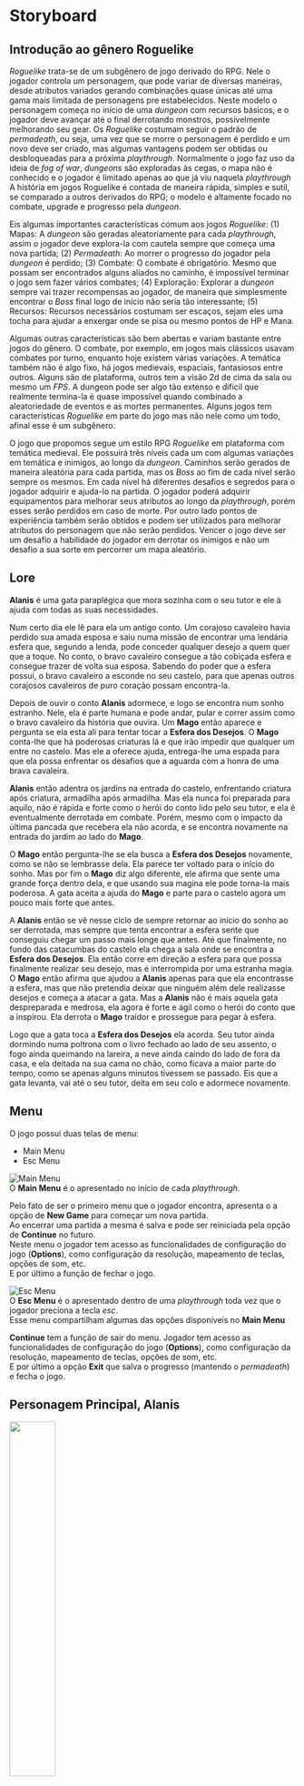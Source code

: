 # Storyboard

## Introdução ao gênero Roguelike

_Roguelike_ trata-se de um subgênero de jogo derivado do RPG.
Nele o jogador controla um personagem, que pode variar de diversas maneiras, desde atributos variados gerando combinações quase únicas até uma gama mais limitada de personagens pre estabelecidos.
Neste modelo o personagem começa no início de uma _dungeon_ com recursos básicos, e o jogador deve avançar até o final derrotando monstros, possivelmente melhorando seu gear.
Os _Roguelike_ costumam seguir o padrão de _permadeath_, ou seja, uma vez que se morre o personagem é perdido e um novo deve ser criado, mas algumas vantagens podem ser obtidas ou desbloqueadas para a próxima _playthrough_.
Normalmente o jogo faz uso da ideia de _fog of war_, _dungeons_ são exploradas às cegas, o mapa não é conhecido e o jogador é limitado apenas ao que já viu naquela _playthrough_
A história em jogos Roguelike é contada de maneira rápida, simples e sutil, se comparado a outros derivados do RPG; o modelo é altamente focado no combate, upgrade e progresso pela _dungeon_.

Eis algumas importantes características comum aos jogos _Roguelike_:
(1) Mapas: A _dungeon_ são geradas aleatoriamente para cada _playthrough_, assim o jogador deve explora-la com cautela sempre que começa uma nova partida;
(2) _Permadeath_: Ao morrer o progresso do jogador pela _dungeon_ é perdido;
(3) Combate: O combate é obrigatório. Mesmo que possam ser encontrados alguns aliados no caminho, é impossível terminar o jogo sem fazer vários combates;
(4) Exploração: Explorar a _dungeon_ sempre vai trazer recompensas ao jogador, de maneira que simplesmente encontrar o _Boss_ final logo de início não seria tão interessante;
(5) Recursos: Recursos necessários costumam ser escaços, sejam eles uma tocha para ajudar a enxergar onde se pisa ou mesmo pontos de HP e Mana.

Algumas outras características são bem abertas e variam bastante entre jogos do gênero.
O combate, por exemplo, em jogos mais clássicos usavam combates por turno, enquanto hoje existem várias variações.
A temática também não é algo fixo, há jogos medievais, espaciais, fantasiosos entre outros.
Alguns são de plataforma, outros tem a visão 2d de cima da sala ou mesmo um _FPS_.
A dungeon pode ser algo tão extenso e difícil que realmente termina-la é quase impossível quando combinado a aleatoriedade de eventos e as mortes permanentes.
Alguns jogos tem características _Roguelike_ em parte do jogo mas não nele como um todo, afinal esse é um subgênero.

O jogo que propomos segue um estilo RPG _Roguelike_ em plataforma com temática medieval.
Ele possuirá três níveis cada um com algumas variações em temática e inimigos, ao longo da _dungeon_.
Caminhos serão gerados de maneira aleatória para cada partida, mas os _Boss_ ao fim de cada nível serão sempre os mesmos.
Em cada nível há diferentes desafios e segredos para o jogador adquirir e ajuda-lo na partida.
O jogador poderá adquirir equipamentos para melhorar seus atributos ao longo da _playthrough_, porém esses serão perdidos em caso de morte.
Por outro lado pontos de experiência também serão obtidos e podem ser utilizados para melhorar atributos do personagem que não serão perdidos.
Vencer o jogo deve ser um desafio a habilidade do jogador em derrotar os inimigos e não um desafio a sua sorte em percorrer um mapa aleatório.

## Lore

**Alanis** é uma gata paraplégica que mora sozinha com o seu tutor e ele à ajuda com todas as suas necessidades.

Num certo dia ele lê para ela um antigo conto.
Um corajoso cavaleiro havia perdido sua amada esposa e saiu numa missão de encontrar uma lendária esfera
que, segundo a lenda, pode conceder qualquer desejo a quem quer que a toque.
No conto, o bravo cavaleiro consegue a tão cobiçada esfera e consegue trazer de volta sua esposa.
Sabendo do poder que a esfera possui, o bravo cavaleiro a esconde no seu castelo, para que apenas
outros corajosos cavaleiros de puro coração possam encontra-la.

Depois de ouvir o conto **Alanis** adormece, e logo se encontra num sonho estranho.
Nele, ela é parte humana e pode andar, pular e correr assim como o bravo cavaleiro da história que ouvira.
Um **Mago** então aparece e pergunta se ela esta ali para tentar tocar a **Esfera dos Desejos**.
O **Mago** conta-lhe que há poderosas criaturas lá e que irão impedir que qualquer um entre no castelo.
Mas ele a oferece ajuda, entrega-lhe uma espada para que ela possa enfrentar os desafios que a aguarda
com a honra de uma brava cavaleira.

**Alanis** então adentra os jardins na entrada do castelo, enfrentando criatura após criatura, armadilha após armadilha.
Mas ela nunca foi preparada para aquilo, não é rápida e forte como o herói do conto lido pelo seu tutor,
e ela é eventualmente derrotada em combate.
Porém, mesmo com o impacto da última pancada que recebera ela não acorda, e se encontra novamente na entrada do jardim ao lado do **Mago**.

O **Mago** então pergunta-lhe se ela busca a **Esfera dos Desejos** novamente, como se não se lembrasse dela.
Ela parece ter voltado para o início do sonho.
Mas por fim o **Mago** diz algo diferente, ele afirma que sente uma grande força dentro dela, e que usando sua magina
ele pode torna-la mais poderosa.
A gata aceita a ajuda do **Mago** e parte para o castelo agora um pouco mais forte que antes.

A **Alanis** então se vê nesse ciclo de sempre retornar ao início do sonho ao ser derrotada,
mas sempre que tenta encontrar a esfera sente que conseguiu chegar um passo mais longe que antes.
Até que finalmente, no fundo das catacumbas do castelo ela chega a sala onde se encontra a **Esfera dos Desejos**.
Ela então corre em direção a esfera para que possa finalmente realizar seu desejo, mas é interrompida por uma estranha magia.
O **Mago** então afirma que ajudou a **Alanis** apenas para que ela encontrasse a esfera, mas que não pretendia deixar que ninguém
além dele realizasse desejos e começa a atacar a gata.
Mas a **Alanis** não é mais aquela gata despreparada e medrosa, ela agora é forte e ágil como o herói do conto que a inspirou.
Ela derrota o **Mago** traidor e prossegue para pegar à esfera.

Logo que a gata toca a **Esfera dos Desejos** ela acorda.
Seu tutor ainda dormindo numa poltrona com o livro fechado ao lado de seu assento, o fogo ainda queimando na lareira, a neve ainda caindo do lado de fora da casa, e ela deitada na sua cama no chão, como ficava a maior parte do tempo, como se apenas alguns minutos tivessem se passado.
Eis que a gata levanta, vai até o seu tutor, deita em seu colo e adormece novamente.

## Menu

O jogo possui duas telas de menu:  
  - Main Menu  
  - Esc Menu  

![Main Menu](art/png/Menus/MainMenu.png)  
O **Main Menu** é o apresentado no início de cada _playthrough_.  

Pelo fato de ser o primeiro menu que o jogador encontra, apresenta o a opção de **New Game** para começar um nova partida.  
Ao encerrar uma partida a mesma é salva e pode ser reiniciada pela opção de **Continue** no futuro.  
Neste menu o jogador tem acesso as funcionalidades de configuração do jogo (**Options**), como configuração da resolução, mapeamento de teclas, opções de som, etc.  
E por último a função de fechar o jogo.


![Esc Menu](art/png/Menus/EscMenu.png)  
O **Esc Menu** é o apresentado dentro de uma _playthrough_ toda vez que o jogador preciona a tecla _esc_.  
Esse menu compartilham algumas das opções disponiveís no **Main Menu**  


**Continue** tem a função de sair do menu. Jogador tem acesso as funcionalidades de configuração do jogo (**Options**), como configuração da resolução, mapeamento de teclas, opções de som, etc.  
E por último a opção **Exit** que salva o progresso (mantendo o _permadeath_) e fecha o jogo.  


## Personagem Principal, Alanis

<img src="art/png/Full_RougueLegacyCharacter.png" width="40%" height="40%">

(Imagem não definitiva retirada do [Rougue-Legacy](http://www.cellardoorgames.com/roguelegacy/))

O personagem terá uma movimentação relativamente rápida, digna de qualquer felino.

Ações de movimentação do personagem:
- Andar
- Pular
- Saltar
- Atacar
- Escalar paredes

O personagem também poderá equipar diferentes itens que podem ser obtidos ao longo da _playthrough_, dentre eles temos:
- Armaduras
- Anéis
- Armas

Equipamentos são uma forma de alterar alguns atributos do personagem para aquela _playthrough_.
Uma forma de melhor os atributos permanentemente é aumentando o nível do personagem.

Ao longo de uma _playthrough_ o personagem acumulará pontos de experiência.
Ao começar uma nova partida, tendo pontos de experiência o suficiente,
o jogador poderá comprar novos níveis com o *Mago*.
Cada nível dá ao personagem um novo ponto para a árvore de talentos bem como um incremento nos atributos base.

O personagem terá uma árvore de talentos para cada tipo de arma disponível no jogo, podendo então distribuir livremente os pontos
que ganha para melhorar o uso de qualquer tipo de arma.
Com isso o personagem pode ficar mais forte a cada partida mas dentro do estilo de jogo que o jogador preferir.

Tipos de armas disponíveis:  

Espada | Lança | Machado
------ | ----- | -----
<img src="art/png/Sword_Weappon.png"> | <img src="art/png/Spear_Weappon.png"> | <img src="art/png/Axe_Weappon.png">

## Itens Consumíveis

Ao longo de sua jornada Alanis poderá vir a encontrar diversos objetos para auxiliarem em sua aventura, um tipo bastante comum a ser encontrado é os itens consumíveis. São itens onde a personagem ao encostar no objeto recupera uma quantia de HP, estamina ou adquiri um benefício temporário.

### Vida / HP

<img src="art/png/pt1.png" width="100px" height="100px">
O personagem pode utilizar itens que restaurem seus pontos de vida durante o jogo.

- **Poção Pequena**
  - A poção pequena restaura uma pequena quantidade de vida.

- **Poção Grande**
  - A poção grande, mais rara, restaura toda a vida do jogador.

### Stamina

<img src="art/png/pt3.png" width="100px" height="100px">
O personagem pode utilizar itens que restaurem seus pontos de stamina durante o jogo.

- **Poção Pequena**
  - A poção pequena restaura uma pequena quantidade de stamina.

- **Poção Grande**
  - A poção grande, mais rara, restaura toda a stamina do jogador.

### Bonus
O personagem pode utilizar itens que concedam um bônus no seu poder de ataque ou defesa.

- **Poção Poder**
  - <img src="art/png/pt4.png" width="100px" height="100px">
  - A poção garante um bônus no dano de ataque do jogador temporariamente.

- **Poção Escudo**
  - <img src="art/png/pt2.png" width="100px" height="100px">
  - A poção garante um bônus que diminui o dano sofrido pelo do jogador temporariamente.

## HUD

Imagem da versão inicial do HUD:

<img src="art/png/hud.png" width="40%" height="40%">

## Aliados e Inimigos

No jogo, a personagem principal se deparará com vários _**NPC**_(non-player characters - personagens não jogáveis). Determinados NPC só poderão ser encontrados em determinadas áreas do jogo. Além disso, medida que o jogador avança no jogo, NPC mais poderosos aparecerão.

 Os NPC serão divididos entre **Inimigos** e **Aliados**. Os inimigos serão aqueles que irão infringir dano a vida ou *stamina* jogador. Já os aliados serão aqueles que vão solicitar as **quests** e interagir com o *player*.


## Inimigos

  Os inimigos serão distribuídos de maneira estratégica dentro do jogo, onde, inimigos específicos e mais fortes aparecerão somente em determinadas fases do jogo. Cada fase terá 6 tipos de inimigos.

### Inimigos Comuns
- Os Inimigos Comuns serão aqueles inimigos que poderão aparecer em qualquer lugar do jogo.

- **Morcego**
  <img src="art/png/Characters/bat.png">
  - __Descrição__: Os morcegos comuns são inimigos com pouca vitalidade que causam pouco dano e geralmente morrem com apenas um ataque.

  - __Ataques__:
    - Mordida: o morcego avança e ataca o jogador se ele se aproximar.
  - __Movimentos__
    - Vôo: o morcego fica o tempo todo voando parado ou percorrendo alguma área do cenário.

- **Cavaleiro Guardião**
  <img src="art/png/Characters/guardian-knight.png" width="100px" height="100px">
  - __Descrição__: Os cavaleiros guardiões são sempre inimigos mais fortes e podem ser encontrados em qualquer lugar do castelo.

  - __Ataques__
    - Golpe: O cavaleiro desfere um golpe com sua espada cobrindo uma pequena área a sua frente e parte superior.
    - Impulso: Este é o golpe mais forte onde o cavaleiro ataca com um impulso para frente cobrindo uma área maior.
  - __Movimentos__
    - Muralha: O cavaleiro se protege com sua espada e fica imune a danos.
    - Sentinela: Fica parado até que o jogador se aproxime e seja notado.
    - Ronda: O cavaleiro fica caminhando de um lado para outro até que o jogador se aproxime.

## Aliados

  Os aliados também serão divididos por fase e eles oferecerão desafios, recompensas ou troca/venda de itens.

## Fase 1 - Jardim

Uma arte conceitual para demonstração da ambientação da fase jardim.


<img src="art/png/forest8.png" width="40%" height="40%">

### Inimigos
- **Planta**
  <img src="art/png/Characters/plant.png" width="100px" height="100px">
  - __Descrição__: Uma planta aparentemente inofensiva, até que você se aproxime dela!
  - __Ataques__:
     - Pétala: a flor ataca o inimigo com um golpe fraco.
     - Espinho: a flor ataca o inimigo com um golpe médio.
  - __Movimentos__:
     - Sentinela: Fica parada até que o jogador se aproxime e seja notado.

- **Cogumelo**
  <img src="art/png/Characters/mushroom.png" width="100px" height="100px">
  - __Descrição__: Um cogumelo inofensivo. Pode ser derrotado com um ataque ou apenas pulando em cima. Causa dano ao encostar suas toxinas no jogador.
  - __Movimentos__:
    - Caminhada: O cogumelo caminha de um lado para o outro no cenário.

- **Porco-espinho**
  <img src="art/png/Characters/hedgehog.png" width="100px" height="100px">
  - __Descrição__: Um pequeno animal coberto por espinhos que causam dano ao jogador.
  - __Movimentos__:
    - Caminhada: O porco-espinho caminha de um lado para o outro no cenário.

- **Gnomo**
  <img src="art/png/Characters/gnome.png">
  - __Descrição__: Um gnomo guardião que ajuda a proteger o castelo.
  - __Ataques__:
    - Soco: O gnomo desfere um golpe se o jogador estiver perto o suficiente.
    - Disparo: O gnomo dispara pequenas bombas que dão dano em área.
  - __Movimentos__:
    - Sentinela: Fica parado até que o jogador se aproxime e seja notado.
    - Ronda: O gnomo fica caminhando de um lado para outro até que o jogador se aproxime.


### Aliados
- **O Mago**
  - __Descrição__: O Mago é o Sábio que fica na porta do Jardim e é o primeiro NPC com o qual o jogador interage. Com o mago é possível trocar as almas coletadas por pontos de experiência e habilidades.

- **Unicórnio**
  <img src="art/png/Characters/unicorn.png">
  - __Descrição__: O Unicórnio, à primeira vista é apenas um cavalo normal. Mas se o jogador usar o Cogumelo Roxo encontrado no Jardim ele desbloqueia a _quest_ do Unicórnio e consegue interagir com o mesmo.

### _BOSS_
- **Fauno**
  - __Descrição__: O guardião dos jardins do castelo.
  - __Ataques__:
    - Golpe: O Fauno ataca em uma grande área vertical com sua alabarda.
    - Impulso: O Fauno ataca com a alabarda como se fosse uma lança atravessando o campo de batalha.
    - Sopro: O Fauno sopra e empurra o jogador para longe.
    - Salto: O Fauno salta cenário e cai em outro ponto.
  - __Movimentos__:
    - Corrida: O Fauno corre de um lado para o outro da tela.

## Fase 2 - Castelo

Uma arte conceitual para demonstração da ambientação da fase castelo.

<img src="art/png/mainmenu_backgound-NOTFREE.png" width="30%" height="30%">

### Inimigos
- **Armadura-sem-cabeça**
  - __Descrição__: Uma armadura pesada que ganha vida e ataca o jogador.
  - __Ataques__:
    - Golpe: Desfere um golpe com sua lança cobrindo uma pequena área a sua frente.
    - Impulso: Este é o golpe mais forte onde a armadura ataca com um impulso para frente cobrindo uma área maior.
  - __Movimentos__:
    - Muralha: Armadura se protege com seu escudo e fica imune a danos.
    - Sentinela: Fica parada até que o jogador se aproxime e seja notado.

- **Serpente**
  - __Descrição__: Uma ágil serpente que pode infringir dano considerável ao jogador.
  - __Ataques__:
    - Impulso: A serpente dá um bote na direção do jogador e ataca com as presas.
    - Disparo: A serpente dispara uma rajada de veneno de suas presas na direção do jogador.
  - __Movimentos__:
    - Corrida: Se move em uma direção muito rapidamente.
    - Sentinela: A serpente fica parada em pé até que o jogador se aproxime e seja notado.

### Aliados
- **Outro Gato**
  - __Descrição__: Um gato mosqueteiro que pode ser encontrado dentro do castelo e oferece desafios e recompensas.
- **Andre**
  - __Descrição__: Um homem corpulento que sabe lidar com uma forja e brandir um pesado martelo. Pode vender equipamentos.

### _BOSS_
- **Beholder**
  - __Descrição___: O "vigia" do castelo que guarda a entrada da Cripta.
  - __Ataques__:
    - Disparo: uma rajada de disparos mágicos saem do olho do Beholder.
    - Lacaios: Beholder invoca goblins.
    - Teletransporte: Beholder pode se teletransportar para onde o jogador está, infringindo dano.
  - __Movimentos__:
    - Vôo: O Beholder é capaz de voar pelo cenário.

## Fase 3 - Cripta
Uma arte conceitual para demonstração da ambientação da fase cripta.

<img src="art/png/dungeon.png" width="30%" height="30%">
### Inimigos
- **Fantasma**
  <img src="art/png/Characters/ghost.png">
  - __Descrição__: Os fantasmas são almas penadas com a habilidade de atravessar paredes e não são afetados por ataques comuns.
  - __Movimentos__:
    - Vôo especial: os fantasmas podem voar em qualquer direção ignorando qualquer parede ou objeto.

- **Esqueleto**
  <img src="art/png/Characters/skeleton.png">
  - __Descrição__: Os esqueletos podem ser derrotados facilmente, mas causam dano alto.
  - __Ataques__:
    - Golpe: Desfere um golpe com sua espada cobrindo uma pequena área a sua frente.
    - Impulso: Este é o golpe mais forte onde o esqueleto ataca com um impulso para frente cobrindo uma área maior.
    - Disparo: Esqueletos podem ter um arco e disparar flechas à distância.
  - __Movimentos__:
    - Sentinela: O esqueleto fica parado até que o jogador se aproxime e seja notado.
    - Ronda: Fica caminhando de um lado para outro até que o jogador se aproxime.

- **Aranha**
  - __Descrição__: As aranhas podem estar grudadas nos telhados ou paredes.
  - __Ataques__:
    - Golpe: Desfere um golpe com suas presas cobrindo uma pequena área a sua frente.
    - Disparo: Dispara teia no jogador.
  - __Movimentos__:
    - Salto: As aranhas saltam de onde estão e podem alternar entre paredes.
    - Ronda: Fica caminhando de um lado para outro até que o jogador se aproxime.

- **Múmia**
  - __Descrição__: As múmias são as criaturas mais fortes da cripta. Possui alto dano e vitalidade.
  - __Ataques__:
    - Golpe: Desfere um golpe com suas ataduras putrefatas cobrindo uma pequena área a sua frente.
    - Golpe longo: a múmia estica suas ataduras em qualquer direção cobrindo uma grande área.
  - __Movimentos__:
    - Sentinela: A Múmia fica parada até que o jogador se aproxime e seja notado.
    - Ronda: Fica caminhando de um lado para outro até que o jogador se aproxime.

### Aliados
- **Fantasma Bill**
  - __Descrição__: O Fantasma Bill oferece desafios e uma das recompensas é a habilidade de atacar fantasmas.

### _BOSS_
- **O Mago**
  - __Descrição__: O Mago é o _boss_ mais poderoso do jogo.
  - __Ataques__:
    - Golpe: Mago desfere um golpe curto com seu cajado.
    - Disparo: Mago dispara rajadas de magia.
    - Lacaios: O Mago é capaz de invocar esqueletos.
    - Teletransporte: Pode se teletransportar para onde o jogador está, infringindo dano.
    - Tormenta: Mago conjura raios que passam da margem superior à inferior do cenário.
  - __Movimentos__:
    - Caminhada: Pode se mover de um lado ao outro do cenário.


## Salas e Seus tipos

O jogo possuí diferentes tipos de salas assim como diferentes tamanhos de salas. Referente aos tamanhos, existem quatro:

- Grande
- Média
- Campo de visão do personagem
- Corredor

Esses tamanhos podem ser misturados com os tipos de salas presentes no jogo, sendo elas:

## Sala Desafio
   Sala onde o jogador deverá cumprir um determinado desafio para ganhar uma recompensa. Esses desafios podem variar de matar uma quantidade de monstros, não poder usar a ação de atacar, não poder pular, não receber qualquer tipo de dano e etc. O tamanho dessa sala varia entre grande, médio e campo de visão do personagem. Podendo ou não ter inimigos assim como objetos de interação(coisas para quebrar e etc).

## Sala de Conexão
   Sala de conexão com as outras salas, podendo ter orientação de saída ou entrada para direita, esquerda, cima, baixo ou todas elas ao mesmo tempo. Pode haver inimigos assim como objetos de interação. Tamanhos variando entre médio, corredor e campo de visão do personagem.

## Sala de Espólios
  Sala onde o jogador receberá uma recompensa ao final da sala. Podendo ter tamanhos variados entre médio, grande ou tamanho tela de visão. Podendo haver ou não inimigos, bem como objetos de interação.

## Sala de Chefe
  Sala onde o jogador enfrentará um determinado chefe ao final de cada fase, onde essa sala não possuí inimigos(a não ser inimigos invocados pelo próprio chefe) pode ou não possuir objetos de interação e o tamanho da sala varia de chefe para chefe, não tendo um tamanho a ser fixado.

## Sala Ordinária
  Sala comum onde o jogador pode encontrar inimigos para serem derrotados e objetos para interagir. Podendo variar seus tamanhos de médio, grande e campo de visão do personagem.

## Sala de Missão
   Sala onde o jogador irá encontrar um NPC que irá lhe fornecer uma missão, e após completar receberá uma recompensa. Os tipos de missões oferecidas por esses NPC são:
   - Caçada: onde o jogador precisa derrotar uma quantidade determinada de criaturas.
   - Coleta de itens: onde o jogador precisa coletar um item requerido pelo NPC.

Essa sala possuí tamanho fixo de tamanho tela de visão. A sala não possuí inimigos nem objetos de interação.

## Cronograma e Divisão das atividades
- Legenda
	- Jonathas "Thatox" Conceicao - T
	- Juan "Asaki" Rios - A
	- Lucas Bretana - B
	- Felipe "OneEyedAesir" Gruendemann -  O

- 07/05 - 14/05
	- Discutir o modelo de RPG
	- Discutir disposição das salas
	- Discutir disposição de mobs nas salas
	- Discutir upgrades (Main Character e Criaturas)
	- Discutir bônus dos itens

- 07/05 - 28/05
	- Personagem Principal => T
	- Inimigos normais => O
		- Jardim
		- Castelo
		- Cripta
	- Armas => T
		- Espada
		- Lança
		- Machado
	- Geração do mapa => A
	- Salas => A & B
		- Tamanho tela
		- Sala Longa
	- Tipos de sala => A & B
		- Salas ordinárias
		- Sala inicial
		- Sala de pilhagem
		- Sala de corredor
	- Main Menu & Esc Menu => B
	- HUD => A
	- Alpha 0.1 - 28/05

- 28/05 - 25/06
	- Main Bosses
		- Fauno
		- Beholder
		- Mago
	- Sistema de upgrade
		- Personagem
		- Itens
		- Criaturas
	- Equipamentos
		- Armaduras
		- Anéis
	- NPCs aliados
		- NPCs das Quests
		- Mago
	- Salas
		- Tamanho 3
		- Tamanho 4
	- Tipos de sala
		- Sala de desafio
		- Sala de Boss
		- Sala de missão
	- Disposição das salas
	- Menu de inventário
	- Alpha 0.2 - 25/06

- 25/06 - 16/07
	- Entrada
	- Encerramento
	- Itens consumíveis
	- Mini bosses
		- Jardim
		- Castelo
		- Cripta
	- Disposição dos itens nas salas
	- Disposição dos inimigos nas salas
	- Beta 0.3 - 09/07
	- Final 1.0 - 16/07
